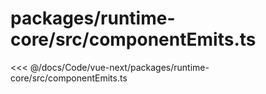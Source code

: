# packages/runtime-core/src/componentEmits.ts

<<< @/docs/Code/vue-next/packages/runtime-core/src/componentEmits.ts

